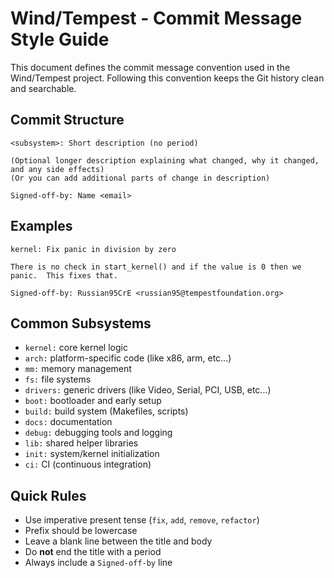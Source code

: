 # Wind/Tempest - Commit Message Style Guide

This document defines the commit message convention used in the Wind/Tempest project.  Following this convention keeps the Git history clean and searchable.

## Commit Structure

```
<subsystem>: Short description (no period)

(Optional longer description explaining what changed, why it changed, and any side effects)
(Or you can add additional parts of change in description)

Signed-off-by: Name <email>
```

## Examples

```
kernel: Fix panic in division by zero

There is no check in start_kernel() and if the value is 0 then we panic.  This fixes that.

Signed-off-by: Russian95CrE <russian95@tempestfoundation.org>
```

## Common Subsystems

- `kernel:` core kernel logic
- `arch:` platform-specific code (like x86, arm, etc...)
- `mm:` memory management
- `fs:` file systems
- `drivers:` generic drivers (like Video, Serial, PCI, USB, etc...)
- `boot:` bootloader and early setup
- `build:` build system (Makefiles, scripts)
- `docs:` documentation
- `debug:` debugging tools and logging
- `lib:` shared helper libraries
- `init:` system/kernel initialization
- `ci:` CI (continuous integration)

## Quick Rules

- Use imperative present tense (`fix`, `add`, `remove`, `refactor`)
- Prefix should be lowercase
- Leave a blank line between the title and body
- Do **not** end the title with a period
- Always include a `Signed-off-by` line
